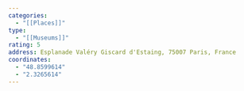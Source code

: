 ```yaml
---
categories:
  - "[[Places]]"
type:
  - "[[Museums]]"
rating: 5
address: Esplanade Valéry Giscard d'Estaing, 75007 Paris, France
coordinates:
  - "48.8599614"
  - "2.3265614"
---
```

